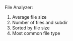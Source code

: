 File Analyzer:
1. Average file size
2. Number of files and subdir
3. Sorted by file size
4. Most common file type
